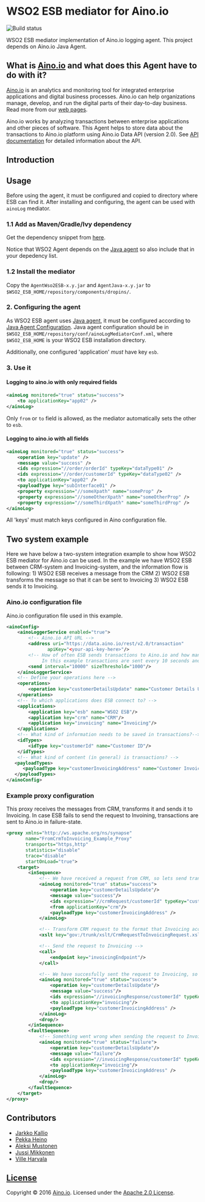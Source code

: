 # WSO2 ESB mediator for Aino.io

![Build status](https://circleci.com/gh/Aino-io/agent-wso2-esb.svg?style=shield&circle-token=71ead89bc64357e87013b71a2e5bf740d1e7fdbb)

WSO2 ESB mediator implementation of Aino.io logging agent.
This project depends on Aino.io Java Agent.

## What is [Aino.io](http://aino.io) and what does this Agent have to do with it?

[Aino.io](http://aino.io) is an analytics and monitoring tool for integrated enterprise applications and digital
business processes. Aino.io can help organizations manage, develop, and run the digital parts of their day-to-day
business. Read more from our [web pages](http://aino.io).

Aino.io works by analyzing transactions between enterprise applications and other pieces of software.
This Agent helps to store data about the transactions to Aino.io platform using Aino.io Data API (version 2.0).
See [API documentation](http://www.aino.io/api) for detailed information about the API.


## Introduction

## Usage
Before using the agent, it must be configured and copied to directory where ESB can find it.
After installing and configuring, the agent can be used with `ainoLog` mediator.


### 1.1 Add as Maven/Gradle/Ivy dependency

Get the dependency snippet from [here](https://bintray.com/aino-io/maven/agent-wso2-esb/view).

Notice that WSO2 Agent depends on the [Java agent](https://github.com/Aino-io/agent-java) so also include that in your depedency list.

### 1.2 Install the mediator
Copy the `AgentWso2ESB-x.y.jar` and `AgentJava-x.y.jar` to `$WSO2_ESB_HOME/repository/components/dropins/`.

### 2. Configuring the agent
As WSO2 ESB agent uses [Java agent](https://github.com/Aino-io/agent-java), it must be configured according
to [Java Agent Configuration](https://github.com/Aino-io/agent-java#configuring-the-agent).
Java agent configuration should be in `$WSO2_ESB_HOME/repository/conf/ainoLogMediatorConf.xml`, where
`$WSO2_ESB_HOME` is your WSO2 ESB installation directory.

Additionally, one configured 'application' _*must*_ have key `esb`.

### 3. Use it

#### Logging to aino.io with only required fields
```xml
<ainoLog monitored="true" status="success">
    <to applicationKey="app02" />
</ainoLog>
```

Only `from` or `to` field is allowed, as the mediator automatically sets the other to `esb`.

#### Logging to aino.io with all fields
```xml
<ainoLog monitored="true" status="success">
    <operation key="update" />
    <message value="success" />
    <ids expression="//order/orderId" typeKey="dataType01" />
    <ids expression="//order/customerId" typeKey="dataType02" />
    <to applicationKey="app02" />
    <payloadType key="subInterface01" />
    <property expression="//someXpath" name="someProp" />
    <property expression="//someOtherXpath" name="someOtherProp" />
    <property expression="//someThirdXpath" name="someThirdProp" />
</ainoLog>
```

All 'keys' must match keys configured in Aino configuration file.

## Two system example

Here we have below a two-system integration example to show how WSO2 ESB mediator for Aino.io can be used. In the example we have WSO2 ESB between CRM-system and Invoicing-system, and the information flow is following: 1) WSO2 ESB receives a message from the CRM 2) WSO2 ESB transforms the message so that it can be sent to Invoicing 3) WSO2 ESB sends it to Invoicing.

### Aino.io configuration file 

Aino.io configuration file used in this example.

```xml
<ainoConfig>
    <ainoLoggerService enabled="true">
        <!-- Aino.io API URL -->
        <address uri="https://data.aino.io/rest/v2.0/transaction"
               apiKey="<your-api-key-here>"/>
        <!-- How of often ESB sends transactions to Aino.io and how many at a time.
             In this example transactions are sent every 10 seconds and in 1000 transaction batches. -->
        <send interval="10000" sizeThreshold="1000"/>
    </ainoLoggerService>
    <!-- Define your operations here --> 
    <operations>
        <operation key="customerDetailsUpdate" name="Customer Details Update"/>
    </operations>
    <!-- To which applications does ESB connect to? -->
    <applications>
        <application key="esb" name="WSO2 ESB"/>
        <application key="crm" name="CRM"/>
        <application key="invoicing" name="Invoicing"/>
    </applications>
    <!-- What kind of information needs to be saved in transactions?-->
    <idTypes>
        <idType key="customerId" name="Customer ID"/>
    </idTypes>
    <!-- What kind of content (in general) is transactions? -->
   <payloadTypes>
      <payloadType key="customerInvoicingAddress" name="Customer Invoicing Address"/>
   </payloadTypes>
</ainoConfig>
```

### Example proxy configuration

This proxy receives the messages from CRM, transforms it and sends it to Invoicing. In case ESB fails to send the request to Invoining, transactions are sent to Aino.io in failure-state.


```xml
<proxy xmlns="http://ws.apache.org/ns/synapse"
       name="FromCrmToInvoicing_Example_Proxy"
       transports="https,http"
       statistics="disable"
       trace="disable"
       startOnLoad="true">
    <target>
        <inSequence>
            <!-- We have received a request from CRM, so lets send transaction info to aino.io about that -->
            <ainoLog monitored="true" status="success">
                <operation key="customerDetailsUpdate"/>
                <message value="success"/>
                <ids expression="//crmRequest/customerId" typeKey="customerId"/>
                <from applicationKey="crm"/>
                <payloadType key="customerInvoicingAddress" />
            </ainoLog>

            <!-- Transform CRM request to the format that Invoicing accepts -->
            <xslt key="gov:/trunk/xslt/CrmRequestToInvoicingRequest.xsl"/>

            <!-- Send the request to Invoicing -->
            <call>
                <endpoint key="invoicingEndpoint"/>
            </call>

            <!-- We have succesfully sent the request to Invoicing, so lets tell that to aino.io -->
            <ainoLog monitored="true" status="success">
                <operation key="customerDetailsUpdate"/>
                <message value="success"/>
                <ids expression="//invoicingResponse/customerId" typeKey="customerId"/>
                <to applicationKey="invoicing"/>
                <payloadType key="customerInvoicingAddress" />
            </ainoLog>
            <drop/>
        </inSequence>
        <faultSequence>
            <!-- Something went wrong when sending the request to Invoicing, so lets send a failure transaction to aino.io -->
            <ainoLog monitored="true" status="failure">
                <operation key="customerDetailsUpdate"/>
                <message value="failure"/>
                <ids expression="//invoicingResponse/customerId" typeKey="customerId"/>
                <to applicationKey="invoicing"/>
                <payloadType key="customerInvoicingAddress" />
            </ainoLog>
            <drop/>
        </faultSequence>
    </target>
</proxy>
```

## Contributors

- [Jarkko Kallio](https://github.com/kallja)
- [Pekka Heino](https://github.com/heinop)
- [Aleksi Mustonen](https://github.com/aleksimustonen)
- [Jussi Mikkonen](https://github.com/jussi-mikkonen)
- [Ville Harvala](https://github.com/vharvala)

## [License](LICENSE)

Copyright &copy; 2016 [Aino.io](http://aino.io). Licensed under the [Apache 2.0 License](LICENSE).
